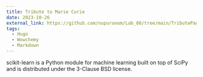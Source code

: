 ```yaml
---
title: Tribute to Marie Curie
date: 2023-10-26
external_link: https://github.com/nupuranom/Lab_08/tree/main/TributePage
tags:
  - Hugo
  - Wowchemy
  - Markdown
---
```


scikit-learn is a Python module for machine learning built on top of SciPy and is distributed under the 3-Clause BSD license.

<!--more-->
